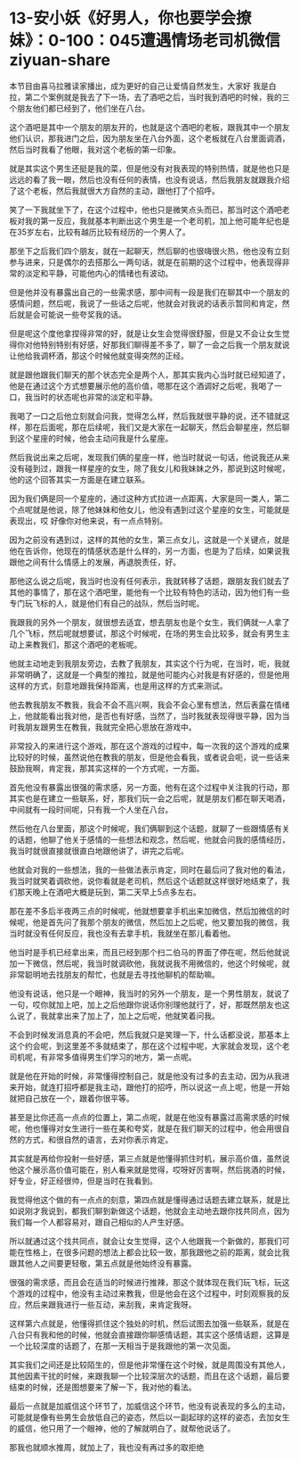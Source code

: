 # 13-安小妖《好男人，你也要学会撩妹》：0-100：045遭遇情场老司机微信 ziyuan-share

本节目由喜马拉雅读家播出，成为更好的自己让爱情自然发生，大家好 我是白拉，第二个案例就是我去了下一场，去了酒吧之后，当时我到酒吧的时候，我的三个朋友他们都已经到了，他们坐在八台。

这个酒吧是其中一个朋友的朋友开的，也就是这个酒吧的老板，跟我其中一个朋友他们认识，那我进门之后，因为朋友坐在八台外面，这个老板就在八台里面调酒，然后当时我看了他眼，我对这个老板的第一印象。

就是其实这个男生还挺是我的菜，但是他没有对我表现的特别热情，就是他也只是远远的看了我一眼，然后也没有任何的表情，也没有说话，然后我朋友就跟我介绍了这个老板，然后我就很大方自然的主动，跟他打了个招呼。

笑了一下我就坐下了，在这个过程中，他也只是微笑点头而已，那当时这个酒吧老板对我的第一反应，我就基本判断出这个男生是一个老司机，加上他可能年纪也是在35岁左右，比较有越历比较有经历的一个男人了。

那坐下之后我们四个朋友，就在一起聊天，然后聊的也很嗨很火热，他也没有立刻参与进来，只是偶尔的去搭那么一两句话，就是在前期的这个过程中，他表现得非常的淡定和平静，可能他内心的情绪也有波动。

但是他并没有暴露出自己的一些需求感，那中间有一段是我们在聊其中一个朋友的感情问题，然后呢，我说了一些话之后呢，他就会对我说的话表示暂同和肯定，然后就是会可能说一些夸奖我的话。

但是呢这个度他拿捏得非常的好，就是让女生会觉得很舒服，但是又不会让女生觉得你对他特别特别有好感，好那我们聊得差不多了，聊了一会之后我一个朋友就说让他给我调杯酒，那这个时候他就变得突然的正经。

就是跟他跟我们聊天的那个状态完全是两个人，那其实我内心当时就已经知道了，他是在通过这个方式想要展示他的高价值，嗯那在这个酒调好之后呢，我喝了一口，我当时的状态呢也非常的淡定和平静。

我喝了一口之后他立刻就会问我，觉得怎么样，然后我就很平静的说，还不错就这样，那在后面呢，那在后续呢，我们又是大家在一起聊天，然后会聊星座，然后聊到这个星座的时候，他会主动问我是什么星座。

然后我说出来之后呢，发现我们俩的星座一样，他当时就说一句话，他说我还从来没有碰到过，跟我一样星座的女生，除了我女儿和我妹妹之外，那说到这时候呢，他的这个回答其实一方面是在建立联系。

因为我们俩是同一个星座的，通过这种方式拉进一点距离，大家是同一类人，第二个点呢就是他说，除了他妹妹和他女儿，他没有遇到过这个星座的女生，可能就是表现出，哎 好像你对他来说，有一点点特别。

因为之前没有遇到过，这样的其他的女生，第三点女儿，这就是一个关键点，就是他在告诉你，他现在的情感状态是什么样的，另一方面，也是为了后续，如果说我跟他之间有什么情感上的发展，再退脱责任，好。

那他这么说之后呢，我当时也没有任何表示，我就转移了话题，跟朋友我们就去了其他的事情了，那在这个酒吧里，能他有一个比较有特色的活动，因为他们有一些专门玩飞标的人，就是他们有自己的战队，然后当时呢。

我跟我的另外一个朋友，就很想去适宜，想去朋友也是个女生，我们俩就一人拿了几个飞标，然后呢就想要试，那这个时候呢，在场的男生会比较多，就会有男生主动上来教我们，那这个酒吧的老板呢。

他就主动地走到我朋友旁边，去教了我朋友，其实这个行为呢，在当时，呃，我就非常明确了，这就是一个典型的推拉，就是他可能内心对我是有好感的，但是他用这样的方式，刻意地跟我保持距离，也是用这样的方式来测试。

他去教我朋友不教我，我会不会不高兴啊，我会不会心里有想法，然后表露在情绪上，他就能看出我对他，是否也有好感，当然了，当时我就表现得很平静，因为当时我朋友跟男生在教我，我就完全把心思放在游戏中。

非常投入的来进行这个游戏，那在这个游戏的过程中，每一次我的这个游戏的成果比较好的时候，虽然说他在教我的朋友，但是他会看我，或者说会呃，说一些话来鼓励我啊，肯定我，那其实这样的一个方式呢，一方面。

首先他没有暴露出很强的需求感，另一方面，他有在这个过程中关注我的行动，那其实也是在建立一些联系，好，那我们玩一会之后呢，就是朋友们都在聊天喝酒，中间就有一段时间呢，只有我一个人坐在八台。

然后他在八台里面，那这个时候呢，我们俩聊到这个话题，就聊了一些跟情感有关的话题，他聊了他关于感情的一些想法和观念，然后呢，他就会问我的感情经历，我当时就很直接就很直白地跟他讲了，讲完之后呢。

他就会对我的一些想法，我的一些做法表示肯定，同时在最后问了我对他的看法，我当时就笑着调砍他，说你看就是老司机，然后这个话题就这样很好地结束了，我们那天晚上在酒吧大概是玩到，第二天早上5点多左右。

那在差不多后半夜两三点的时候呢，他就想要拿手机出来加微信，然后加微信的时候呢，他是首先问了我那个朋友的微信，然后加上之后呢，他又要加我的微信，我当时就没有任何反应，我也没有去拿手机，我就坐在那儿看着他。

他当时是手机已经拿出来，而且已经到那个扫二伯马的界面了停在呢，然后他就说加一下微信，然后呢，我当时就调砍他，我就说我不用微信的，他这个时候呢，就非常聪明地去找朋友的帮忙，也就是去寻找他聊机的帮助嘛。

他没有说话，他只是一个眼神，我当时的另外一个朋友，是一个男性朋友，就说了一句，哎你就加上吧，加上之后他跟你说话你别理他就行了，好，那既然朋友也这么说了，我就拿出来了加上了，加上之后呢，他就笑着问我。

不会到时候发消息真的不会吧，然后我就只是笑理一下，什么话都没说，那基本上这个约会呢，到这里差不多就结束了，那在这个过程中呢，大家就会发现，这个老司机呢，有非常多值得男生们学习的地方，第一点呢。

就是他在开始的时候，非常懂得控制自己，就是他没有过多的去主动，因为从我进来开始，就连打招呼都是我主动，跟他打的招呼，所以说这一点上呢，他是一开始就把自己放在一个，跟着你很平等。

甚至是比你还高一点点的位置上，第二点呢，就是在他没有暴露过高需求感的时候呢，他也懂得对女生进行一些在美和夸奖，就是在我们聊天的过程中，他会用很自然的方式，和很自然的语言，去对你表示肯定。

其实就是再给你投射一些好感，第三点就是他懂得抓住时机，展示高价值，虽然说他这个展示高价值可能在，别人看来就是觉得，哎呀好厉害啊，然后挑酒的时候，好专业，好正经很帅，但是当时在我看到。

我觉得他这个做的有一点点的刻意，第四点就是懂得通过话题去建立联系，就是比如说刚才我说到，都我们聊到新做这个话题，他就会主动地去跟你找共同点，因为我们每一个人都容易对，跟自己相似的人产生好感。

所以就通过这个找共同点，就会让女生觉得，这个人他跟我一个新做的，那我们可能在性格上，在很多问题的想法上都会比较一致，那我跟他之前的距离，就会比我跟其他人之间要更轻敬，第五点就是他始终没有暴露。

很强的需求感，而且会在适当的时候进行推辣，那这个就体现在我们玩飞标，玩这个游戏的过程中，他没有主动过来教我，但是他会在这个过程中，时刻观察我的反应，然后来跟我进行一些互动，来刮我，来肯定我呀。

这样第六点就是，他懂得抓住这个独处的时机，然后试图去加强一些联系，就是在八台只有我和他的时候，他就会直接跟你聊感情话题，其实这个感情话题，这算是一个比较深度的话题了，在那一天相当于是我跟他的第一次见面。

其实我们之间还是比较陌生的，但是他非常懂在这个时候，就是周围没有其他人，其他因素干扰的时候，来跟我聊一个比较深层次的话题，而且在这个话题，最后要结束的时候，还是图想要来了解一下，我对他的看法。

最后一点就是加威信这个环节了，加威信这个环节，他没有说表现的多么的主动，可能就是像有些男生会放低自己的姿态，然后以一副起球的这样的姿态，去加女生的威信，他只用了一个眼神，他的了解就明白了，就帮他说话了。

那我也就顺水推周，就加上了，我也没有再过多的取拒绝